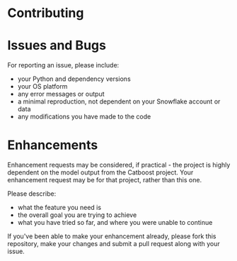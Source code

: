 # Contributing

# Issues and Bugs

For reporting an issue, please include:
 - your Python and dependency versions
 - your OS platform
 - any error messages or output
 - a minimal reproduction, not dependent on your Snowflake account or data
 - any modifications you have made to the code

# Enhancements

Enhancement requests may be considered, if practical - the project is highly dependent on the model output from the Catboost project. Your enhancement request may be for that project, rather than this one.

Please describe:
 - what the feature you need is
 - the overall goal you are trying to achieve
 - what you have tried so far, and where you were unable to continue
 
 If you've been able to make your enhancement already, please fork this repository, make your changes and submit a pull request along with your issue.


 

